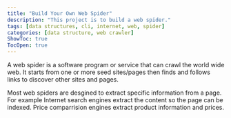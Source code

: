 ```yaml
---
title: "Build Your Own Web Spider"
description: "This project is to build a web spider."
tags: [data structures, cli, internet, web, spider]
categories: [data structure, web crawler]
ShowToc: true
TocOpen: true
---
```


A web spider is a software program or service that can crawl the world wide web. It starts from one or more seed sites/pages then finds and follows links to discover other sites and pages.

<!--more-->

Most web spiders are desgined to extract specific information from a page. For example Internet search engines extract the content so the page can be indexed. Price comparrision engines extract product information and prices.

